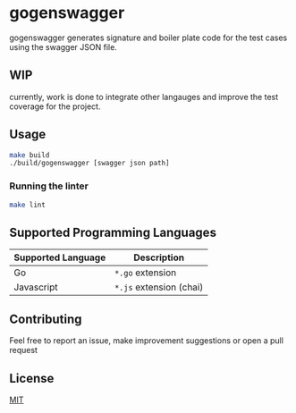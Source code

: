 # gogenswagger

gogenswagger generates signature and boiler plate code for the test cases using the swagger JSON file.

## WIP

currently, work is done to integrate other langauges and improve the test coverage for the project.

## Usage

```bash
make build
./build/gogenswagger [swagger json path]
```

### Running the linter

```bash
make lint
```

## Supported Programming Languages

| Supported Language | Description             |
| ------------------ | ----------------------- |
| Go                 | `*.go` extension        |
| Javascript         | `*.js` extension (chai) |

## Contributing

Feel free to report an issue, make improvement suggestions or open a pull request

## License

[MIT](https://choosealicense.com/licenses/mit/)

